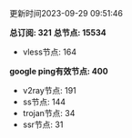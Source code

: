 更新时间2023-09-29 09:51:46

**总订阅: 321**
**总节点: 15534**
- vless节点: 164

**google ping有效节点: 400**
- v2ray节点: 191
- ss节点: 144
- trojan节点: 34
- ssr节点: 31
